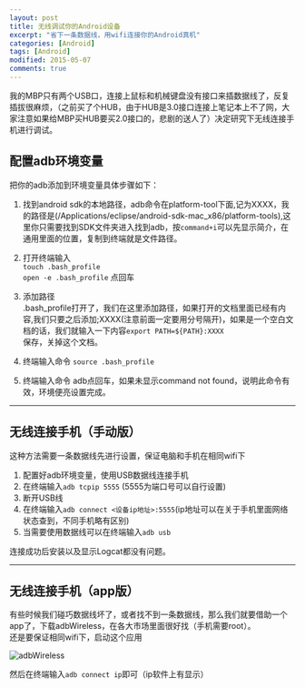 ```yaml
---
layout: post
title: 无线调试你的Android设备
excerpt: "省下一条数据线，用wifi连接你的Android真机"
categories: [Android]
tags: [Android]
modified: 2015-05-07
comments: true
---
```


我的MBP只有两个USB口，连接上鼠标和机械键盘没有接口来插数据线了，反复插拔很麻烦，（之前买了个HUB，由于HUB是3.0接口连接上笔记本上不了网，大家注意如果给MBP买HUB要买2.0接口的，悲剧的送人了）决定研究下无线连接手机进行调试。

## 配置adb环境变量 

把你的adb添加到环境变量具体步骤如下：   

1. 找到android sdk的本地路径，adb命令在platform-tool下面,记为XXXX，我的路径是(/Applications/eclipse/android-sdk-mac_x86/platform-tools),这里你只需要找到SDK文件夹进入找到adb，按`command+i`可以先显示简介，在通用里面的位置，复制到终端就是文件路径。  

2. 打开终端输入  
`touch .bash_profile`   
`open -e .bash_profile`  点回车   

3. 添加路径   
.bash_profile打开了，我们在这里添加路径，如果打开的文档里面已经有内容,我们只要之后添加;XXXX(注意前面一定要用分号隔开)，如果是一个空白文档的话，我们就输入一下内容`export PATH=${PATH}:XXXX`  
保存，关掉这个文档。

4. 终端输入命令  `source .bash_profile `

5. 终端输入命令 adb点回车，如果未显示command not found，说明此命令有效，环境便亮设置完成。

---

## 无线连接手机（手动版）
这种方法需要一条数据线先进行设置，保证电脑和手机在相同wifi下

1. 配置好adb环境变量，使用USB数据线连接手机  
2. 在终端输入`adb tcpip 5555` (5555为端口号可以自行设置)
3. 断开USB线
4. 在终端输入`adb connect <设备ip地址>:5555`(ip地址可以在关于手机里面网络状态查到，不同手机略有区别)
5. 当需要使用数据线可以在终端输入`adb usb`

连接成功后安装以及显示Logcat都没有问题。

---

## 无线连接手机（app版） 

有些时候我们碰巧数据线坏了，或者找不到一条数据线，那么我们就要借助一个app了，下载adbWireless，在各大市场里面很好找（手机需要root）。  
还是要保证相同wifi下，启动这个应用

![adbWireless]({{site.url}}/images/S50508-015351.jpg)    


然后在终端输入`adb connect ip`即可（ip软件上有显示）






